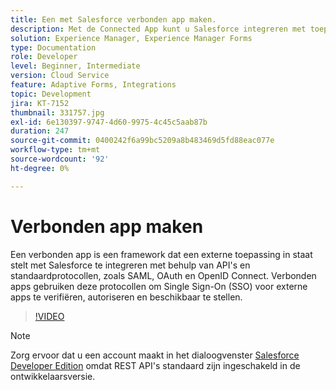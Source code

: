 ```yaml
---
title: Een met Salesforce verbonden app maken.
description: Met de Connected App kunt u Salesforce integreren met toepassingen van derden, zoals AEM Forms met Salesforce.
solution: Experience Manager, Experience Manager Forms
type: Documentation
role: Developer
level: Beginner, Intermediate
version: Cloud Service
feature: Adaptive Forms, Integrations
topic: Development
jira: KT-7152
thumbnail: 331757.jpg
exl-id: 6e130397-9747-4d60-9975-4c45c5aab87b
duration: 247
source-git-commit: 0400242f6a99bc5209a8b483469d5fd88eac077e
workflow-type: tm+mt
source-wordcount: '92'
ht-degree: 0%

---
```


# Verbonden app maken

Een verbonden app is een framework dat een externe toepassing in staat stelt met Salesforce te integreren met behulp van API&#39;s en standaardprotocollen, zoals SAML, OAuth en OpenID Connect. Verbonden apps gebruiken deze protocollen om Single Sign-On (SSO) voor externe apps te verifiëren, autoriseren en beschikbaar te stellen.

>[!VIDEO](https://video.tv.adobe.com/v/331757?quality=12&learn=on)

>[!NOTE]
>Zorg ervoor dat u een account maakt in het dialoogvenster [Salesforce Developer Edition](https://developer.salesforce.com/signup) omdat REST API&#39;s standaard zijn ingeschakeld in de ontwikkelaarsversie.
